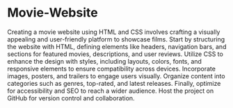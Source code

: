 # Movie-Website

Creating a movie website using HTML and CSS involves crafting a visually appealing and user-friendly platform to showcase films. Start by structuring the website with HTML, defining elements like headers, navigation bars, and sections for featured movies, descriptions, and user reviews. Utilize CSS to enhance the design with styles, including layouts, colors, fonts, and responsive elements to ensure compatibility across devices. Incorporate images, posters, and trailers to engage users visually. Organize content into categories such as genres, top-rated, and latest releases. Finally, optimize for accessibility and SEO to reach a wider audience. Host the project on GitHub for version control and collaboration.
